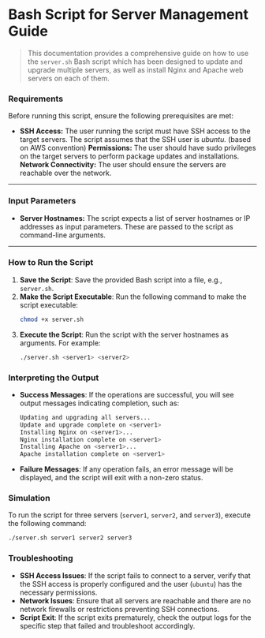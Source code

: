 # Bash Script for Server Management Guide

> This documentation provides a comprehensive guide on how to use the `server.sh` Bash script which has been designed to update and upgrade multiple servers, as well as install Nginx and Apache web servers on each of them.

### Requirements

Before running this script, ensure the following prerequisites are met:

- **SSH Access:** The user running the script must have SSH access to the target servers. The script assumes that the SSH user is *ubuntu.* (based on AWS convention)
**Permissions:** The user should have sudo privileges on the target servers to perform package updates and installations.
**Network Connectivity:** The user should ensure the servers are reachable over the network.

---
### Input Parameters

- **Server Hostnames:** The script expects a list of server hostnames or IP addresses as input parameters. These are passed to the script as command-line arguments.

---

### How to Run the Script

1. **Save the Script**: Save the provided Bash script into a file, e.g., `server.sh`.
2. **Make the Script Executable**: Run the following command to make the script executable:
   ```bash
   chmod +x server.sh
   ```
3. **Execute the Script**: Run the script with the server hostnames as arguments. For example:
   ```bash
   ./server.sh <server1> <server2>
   ```

### Interpreting the Output

- **Success Messages**: If the operations are successful, you will see output messages indicating completion, such as:

  ```bash
  Updating and upgrading all servers...
  Update and upgrade complete on <server1>
  Installing Nginx on <server1>...
  Nginx installation complete on <server1>
  Installing Apache on <server1>...
  Apache installation complete on <server1>
  ```

- **Failure Messages**: If any operation fails, an error message will be displayed, and the script will exit with a non-zero status.

### Simulation

To run the script for three servers (`server1`, `server2`, and `server3`), execute the following command:

```bash
./server.sh server1 server2 server3
```

### Troubleshooting

- **SSH Access Issues**: If the script fails to connect to a server, verify that the SSH access is properly configured and the user (`ubuntu`) has the necessary permissions.
- **Network Issues**: Ensure that all servers are reachable and there are no network firewalls or restrictions preventing SSH connections.
- **Script Exit**: If the script exits prematurely, check the output logs for the specific step that failed and troubleshoot accordingly.